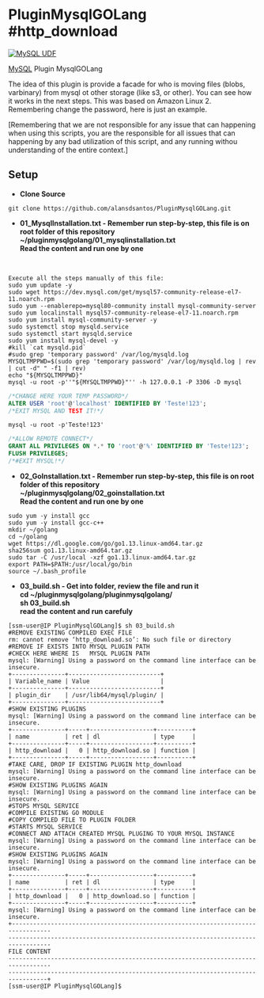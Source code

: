 # PluginMysqlGOLang #http_download
[![MySQL UDF](https://img.shields.io/badge/MySQL-UDF-blue.svg)](https://dev.mysql.com/)

[MySQL](https://dev.mysql.com/) Plugin MysqlGOLang

The idea of this plugin is provide a facade for who is moving files (blobs, varbinary) from mysql ot other storage (like s3, or other). You can see how it works in the next steps. This was based on Amazon Linux 2.
Remembering change the password, here is just an example.

[Remembering that we are not responsible for any issue that can happening when using this scripts, you are the responsible for all issues that can happening by any bad utilization of this script, and any running withou understanding of the entire context.]

Setup 
---
- **Clone Source**
```shell
git clone https://github.com/alansdsantos/PluginMysqlGOLang.git
```

- **01_MysqlInstallation.txt - Remember run step-by-step, this file is on root folder of this repository
</br>~/pluginmysqlgolang/01_mysqlinstallation.txt
</br>Read the content and run one by one**
</br>

```shell
Execute all the steps manually of this file:
sudo yum update -y
sudo wget https://dev.mysql.com/get/mysql57-community-release-el7-11.noarch.rpm
sudo yum --enablerepo=mysql80-community install mysql-community-server
sudo yum localinstall mysql57-community-release-el7-11.noarch.rpm
sudo yum install mysql-community-server -y
sudo systemctl stop mysqld.service
sudo systemctl start mysqld.service
sudo yum install mysql-devel -y
#kill `cat mysqld.pid`
#sudo grep 'temporary password' /var/log/mysqld.log
MYSQLTMPPWD=$(sudo grep 'temporary password' /var/log/mysqld.log | rev | cut -d" " -f1 | rev)
echo "${MYSQLTMPPWD}"
mysql -u root -p''"${MYSQLTMPPWD}"'' -h 127.0.0.1 -P 3306 -D mysql
```

```sql
/*CHANGE HERE YOUR TEMP PASSWORD*/
ALTER USER 'root'@'localhost' IDENTIFIED BY 'Teste!123';
/*EXIT MYSQL AND TEST IT!*/
```
```shell
mysql -u root -p'Teste!123'
```
```sql
/*ALLOW REMOTE CONNECT*/
GRANT ALL PRIVILEGES ON *.* TO 'root'@'%' IDENTIFIED BY 'Teste!123';
FLUSH PRIVILEGES;
/*#EXIT MYSQL!*/
```


- **02_GoInstallation.txt - Remember run step-by-step, this file is on root folder of this repository
</br>~/pluginmysqlgolang/02_goinstallation.txt
</br>Read the content and run one by one
</br>**

```shell
sudo yum -y install gcc
sudo yum -y install gcc-c++
mkdir ~/golang
cd ~/golang
wget https://dl.google.com/go/go1.13.linux-amd64.tar.gz
sha256sum go1.13.linux-amd64.tar.gz
sudo tar -C /usr/local -xzf go1.13.linux-amd64.tar.gz
export PATH=$PATH:/usr/local/go/bin
source ~/.bash_profile
```
- **03_build.sh - Get into folder, review the file and run it
</br>cd ~/pluginmysqlgolang/pluginmysqlgolang/
</br>sh 03_build.sh
</br>read the content and run carefuly**

```shell
[ssm-user@IP PluginMysqlGOLang]$ sh 03_build.sh
#REMOVE EXISTING COMPILED EXEC FILE
rm: cannot remove ‘http_download.so’: No such file or directory
#REMOVE IF EXISTS INTO MYSQL PLUGIN PATH
#CHECK HERE WHERE IS   MYSQL PLUGIN PATH
mysql: [Warning] Using a password on the command line interface can be insecure.
+---------------+--------------------------+
| Variable_name | Value                    |
+---------------+--------------------------+
| plugin_dir    | /usr/lib64/mysql/plugin/ |
+---------------+--------------------------+
#SHOW EXISTING PLUGINS
mysql: [Warning] Using a password on the command line interface can be insecure.
+---------------+-----+------------------+----------+
| name          | ret | dl               | type     |
+---------------+-----+------------------+----------+
| http_download |   0 | http_download.so | function |
+---------------+-----+------------------+----------+
#TAKE CARE, DROP IF EXISTING PLUGIN http_download
mysql: [Warning] Using a password on the command line interface can be insecure.
#SHOW EXISTING PLUGINS AGAIN
mysql: [Warning] Using a password on the command line interface can be insecure.
#STOPS MYSQL SERVICE
#COMPILE EXISTING GO MODULE
#COPY COMPILED FILE TO PLUGIN FOLDER
#STARTS MYSQL SERVICE
#CONNECT AND ATTACH CREATED MYSQL PLUGING TO YOUR MYSQL INSTANCE
mysql: [Warning] Using a password on the command line interface can be insecure.
#SHOW EXISTING PLUGINS AGAIN
mysql: [Warning] Using a password on the command line interface can be insecure.
+---------------+-----+------------------+----------+
| name          | ret | dl               | type     |
+---------------+-----+------------------+----------+
| http_download |   0 | http_download.so | function |
+---------------+-----+------------------+----------+
mysql: [Warning] Using a password on the command line interface can be insecure.
+---------------------------------------------------------------------------------
----------------------------------------------------------------------------------
FILE CONTENT
----------------------------------------------------------------------------------
---------------------------------------------------------------------------------+
[ssm-user@IP PluginMysqlGOLang]$
```

